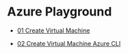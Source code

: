 # Azure Playground

- [01 Create Virtual Machine](01-create_virtual_machine.md)

- [02 Create Virtual Machine Azure CLI](02-create_virtual_machine_azure_cli.md)
